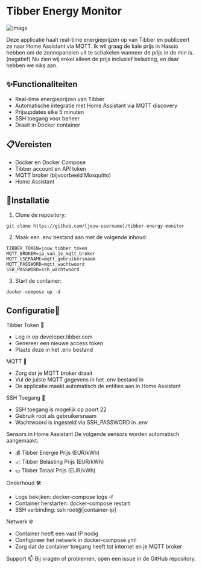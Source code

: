 # Tibber Energy Monitor

![image](https://github.com/user-attachments/assets/cebf20b4-8faf-49dc-af22-5037e43794dc)

Deze applicatie haalt real-time energieprijzen op van Tibber en publiceert ze naar Home Assistant via MQTT.
Ik wil graag de kale prijs in Hassio hebben om de zonnepanelen uit te schakelen wanneer de prijs in de min is. (negatief)
Nu zien wij enkel alleen de prijs inclusief belasting, en daar hebben we niks aan.

## ✨Functionaliteiten
- Real-time energieprijzen van Tibber
- Automatische integratie met Home Assistant via MQTT discovery
- Prijsupdates elke 5 minuten
- SSH toegang voor beheer
- Draait in Docker container

## 📋Vereisten
- Docker en Docker Compose
- Tibber account en API token
- MQTT broker (bijvoorbeeld Mosquitto)
- Home Assistant

## 🚀Installatie

1. Clone de repository:
```
git clone https://github.com/[jouw-username]/tibber-energy-monitor
```
2. Maak een .env bestand aan met de volgende inhoud:
```
TIBBER_TOKEN=jouw_tibber_token
MQTT_BROKER=ip_van_je_mqtt_broker
MQTT_USERNAME=mqtt_gebruikersnaam
MQTT_PASSWORD=mqtt_wachtwoord
SSH_PASSWORD=ssh_wachtwoord
```

3. Start de container:
```
docker-compose up -d
```

## Configuratie🔧

Tibber Token 🔑 
  - Log in op developer.tibber.com
  - Genereer een nieuwe access token
  - Plaats deze in het .env bestand

MQTT 📡
  - Zorg dat je MQTT broker draait
  - Vul de juiste MQTT gegevens in het .env bestand in
  - De applicatie maakt automatisch de entities aan in Home Assistant

SSH Toegang 🔐
  - SSH toegang is mogelijk op poort 22
  - Gebruik root als gebruikersnaam
  - Wachtwoord is ingesteld via SSH_PASSWORD in .env

Sensors in Home Assistant
De volgende sensors worden automatisch aangemaakt:
  - 💰 Tibber Energie Prijs (EUR/kWh)
  - 📈 Tibber Belasting Prijs (EUR/kWh)
  - 💶 Tibber Totaal Prijs (EUR/kWh)

Onderhoud 🛠️
  - Logs bekijken: docker-compose logs -f
  - Container herstarten: docker-compose restart
  - SSH verbinding: ssh root@[container-ip]
    
Netwerk 🌐
  - Container heeft een vast IP nodig
  - Configureer het netwerk in docker-compose.yml
  - Zorg dat de container toegang heeft tot internet en je MQTT broker

Support 📫
Bij vragen of problemen, open een issue in de GitHub repository.